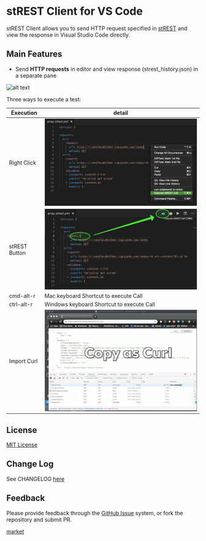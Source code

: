 # stREST Client for VS Code

stREST Client allows you to send HTTP request specified in [stREST](https://github.com/eykrehbein/strest) and view the response in Visual Studio Code directly.

## Main Features

* Send __HTTP requests__ in editor and view response (strest_history.json) in a separate pane

![alt text](images/strest_preview.gif)

Three ways to execute a test:

|   Execution   |                       detail                       |
| ------------- | -------------------------------------------------- |
| Right Click   | ![Right Click Context](images/execute-context.png) |
| stREST Button | ![stREST Button](images/strest-button.png)         |
| cmd-alt-r     | Mac keyboard Shortcut to execute Call              |
| ctrl-alt-r    | Windows keyboard Shortcut to execute Call          |
| Import Curl   | ![Import Curl](images/curl-to-strest.gif)          |

## License

[MIT License](LICENSE)

## Change Log

See CHANGELOG [here](CHANGELOG.md)

## Feedback

Please provide feedback through the [GitHub Issue](https://github.com/jgroom33/vscode-strestclient/issues) system, or fork the repository and submit PR.

[market](https://marketplace.visualstudio.com/items?itemName=jgroom.ciena)
